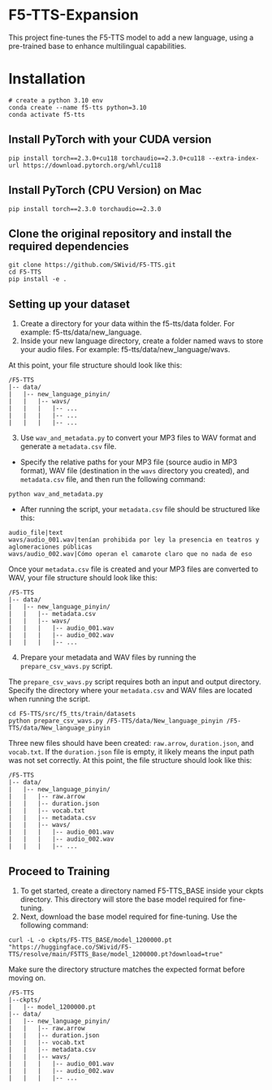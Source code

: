 # F5-TTS-Expansion
This project fine-tunes the F5-TTS model to add a new language, using a pre-trained base to enhance multilingual capabilities.

# Installation
```
# create a python 3.10 env
conda create --name f5-tts python=3.10
conda activate f5-tts
```
## Install PyTorch with your CUDA version
```
pip install torch==2.3.0+cu118 torchaudio==2.3.0+cu118 --extra-index-url https://download.pytorch.org/whl/cu118
```
## Install PyTorch (CPU Version) on Mac
```
pip install torch==2.3.0 torchaudio==2.3.0
```
## Clone the original repository and install the required dependencies
```
git clone https://github.com/SWivid/F5-TTS.git
cd F5-TTS
pip install -e .
```
## Setting up your dataset
1. Create a directory for your data within the f5-tts/data folder. For example: f5-tts/data/new_language.
2. Inside your new language directory, create a folder named wavs to store your audio files. For example: f5-tts/data/new_language/wavs.

At this point, your file structure should look like this:
```
/F5-TTS
|-- data/
|   |-- new_language_pinyin/
|   |   |-- wavs/
|   |   |   |-- ...
|   |   |   |-- ...
|   |   |   |-- ...
```
3. Use `wav_and_metadata.py` to convert your MP3 files to WAV format and generate a `metadata.csv` file.
   
* Specify the relative paths for your MP3 file (source audio in MP3 format), WAV file (destination in the `wavs` directory you created), and `metadata.csv` file, and then run the following command:
```
python wav_and_metadata.py
```
* After running the script, your `metadata.csv` file should be structured like this:
```
audio_file|text
wavs/audio_001.wav|tenían prohibida por ley la presencia en teatros y aglomeraciones públicas
wavs/audio_002.wav|Cómo operan el camarote claro que no nada de eso
```
Once your `metadata.csv` file is created and your MP3 files are converted to WAV, your file structure should look like this:
```
/F5-TTS
|-- data/
|   |-- new_language_pinyin/
|   |   |-- metadata.csv
|   |   |-- wavs/
|   |   |   |-- audio_001.wav
|   |   |   |-- audio_002.wav
|   |   |   |-- ...
```
4. Prepare your metadata and WAV files by running the `prepare_csv_wavs.py` script.

The `prepare_csv_wavs.py` script requires both an input and output directory. Specify the directory where your `metadata.csv` and WAV files are located when running the script.
```
cd F5-TTS/src/f5_tts/train/datasets
python prepare_csv_wavs.py /F5-TTS/data/New_language_pinyin /F5-TTS/data/New_language_pinyin
```
Three new files should have been created: `raw.arrow`, `duration.json`, and `vocab.txt`.
If the `duration.json` file is empty, it likely means the input path was not set correctly. At this point, the file structure should look like this:
```
/F5-TTS
|-- data/
|   |-- new_language_pinyin/
|   |   |-- raw.arrow
|   |   |-- duration.json
|   |   |-- vocab.txt
|   |   |-- metadata.csv
|   |   |-- wavs/
|   |   |   |-- audio_001.wav
|   |   |   |-- audio_002.wav
|   |   |   |-- ...
```
## Proceed to Training
1. To get started, create a directory named F5-TTS_BASE inside your ckpts directory. This directory will store the base model required for fine-tuning.
2. Next, download the base model required for fine-tuning. Use the following command:
```
curl -L -o ckpts/F5-TTS_BASE/model_1200000.pt "https://huggingface.co/SWivid/F5-TTS/resolve/main/F5TTS_Base/model_1200000.pt?download=true"
```
Make sure the directory structure matches the expected format before moving on.
```
/F5-TTS
|--ckpts/
|   |-- model_1200000.pt
|-- data/
|   |-- new_language_pinyin/
|   |   |-- raw.arrow
|   |   |-- duration.json
|   |   |-- vocab.txt
|   |   |-- metadata.csv
|   |   |-- wavs/
|   |   |   |-- audio_001.wav
|   |   |   |-- audio_002.wav
|   |   |   |-- ...
```

